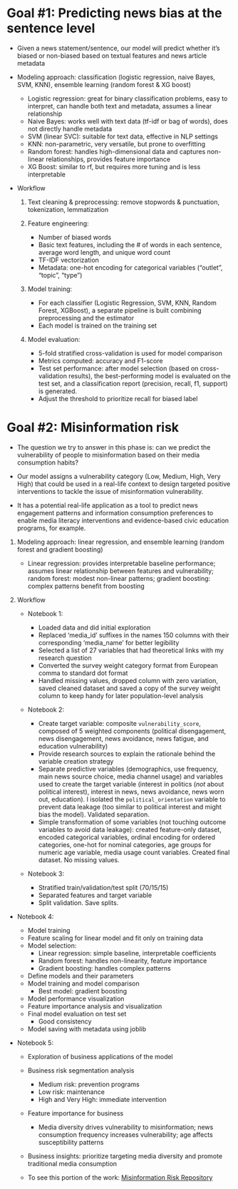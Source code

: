 # **Goal #1: Predicting news bias at the sentence level**

- Given a news statement/sentence, our model will predict whether it’s biased or non-biased based on textual features and news article metadata

- Modeling approach: classification (logistic regression, naive Bayes, SVM, KNN), ensemble learning (random forest & XG boost)

	- Logistic regression: great for binary classification problems, easy to interpret, can handle both text and metadata, assumes a linear relationship
	- Naive Bayes: works well with text data (tf-idf or bag of words), does not directly handle metadata
	- SVM (linear SVC): suitable for text data, effective in NLP settings
	- KNN: non-parametric, very versatile, but prone to overfitting
	- Random forest: handles high-dimensional data and captures non-linear relationships, provides feature importance
	- XG Boost: similar to rf, but requires more tuning and is less interpretable

- Workflow

	1. Text cleaning & preprocessing: remove stopwords & punctuation, tokenization, lemmatization

	2. Feature engineering: 

		- Number of biased words
		- Basic text features, including the # of words in each sentence, average word length, and unique word count
		- TF-IDF vectorization
		- Metadata: one-hot encoding for categorical variables (“outlet”, “topic”, “type”)

	3. Model training:

		- For each classifier (Logistic Regression, SVM, KNN, Random Forest, XGBoost), a separate pipeline is built combining preprocessing and the estimator
		- Each model is trained on the training set

	4. Model evaluation:

		- 5-fold stratified cross-validation is used for model comparison
		- Metrics computed: accuracy and F1-score
		- Test set performance: after model selection (based on cross-validation results), the best-performing model is evaluated on the test set, and a classification report (precision, recall, f1, support) is generated.
		- Adjust the threshold to prioritize recall for biased label


# **Goal #2: Misinformation risk**

- The question we try to answer in this phase is: can we predict the vulnerability of people to misinformation based on their media consumption habits? 

- Our model assigns a vulnerability category (Low, Medium, High, Very High) that could be used in a real-life context to design targeted positive interventions to tackle the issue of misinformation vulnerability. 

- It has a potential real-life application as a tool to predict news engagement patterns and information consumption preferences to enable media literacy interventions and evidence-based civic education programs, for example. 

1. Modeling approach: linear regression, and ensemble learning (random forest and gradient boosting) 

	- Linear regression: provides interpretable baseline performance; assumes linear relationship between features and vulnerability; random forest: modest non-linear patterns; gradient boosting: complex patterns benefit from boosting

2. Workflow

	- Notebook 1: 

		- Loaded data and did initial exploration
		- Replaced ‘media_id’ suffixes in the names 150 columns with their corresponding ‘media_name’ for better legibility
		- Selected a list of 27 variables that had theoretical links with my research question
		- Converted the survey weight category format from European comma to standard dot format
		- Handled missing values, dropped column with zero variation, saved cleaned dataset and saved a copy of the survey weight column to keep handy for later population-level analysis

	- Notebook 2:

		- Create target variable: composite `vulnerability_score`, composed of 5 weighted components (political disengagement, news disengagement, news avoidance, news fatigue, and education vulnerability)
		- Provide research sources to explain the rationale behind the variable creation strategy
		- Separate predictive variables (demographics, use frequency, main news source choice, media channel usage) and variables used to create the target variable (interest in politics (*not* about political interest), interest in news, news avoidance, news worn out, education). I isolated the `political_orientation` variable to prevent data leakage (too similar to political interest and might bias the model). Validated separation.
		- Simple transformation of some variables (not touching outcome variables to avoid data leakage): created feature-only dataset, encoded categorical variables, ordinal encoding for ordered categories, one-hot for nominal categories, age groups for numeric age variable, media usage count variables. Created final dataset. No missing values.

	- Notebook 3: 

		- Stratified train/validation/test split (70/15/15)
		- Separated features and target variable
		- Split validation. Save splits.

- Notebook 4:

	- Model training
	- Feature scaling for linear model and fit only on training data
	- Model selection:
		- Linear regression: simple baseline, interpretable coefficients
		- Random forest: handles non-linearity, feature importance
		- Gradient boosting: handles complex patterns
	- Define models and their parameters
	- Model training and model comparison
		- Best model: gradient boosting	
	- Model performance visualization
	- Feature importance analysis and visualization
	- Final model evaluation on test set
		- Good consistency
	- Model saving with metadata using joblib

- Notebook 5: 

	- Exploration of business applications of the model
	- Business risk segmentation analysis

		- Medium risk: prevention programs
		- Low risk: maintenance 
		- High and Very High: immediate intervention

	- Feature importance for business

		- Media diversity drives vulnerability to misinformation; news consumption frequency increases vulnerability; age affects susceptibility patterns

	- Business insights: prioritize targeting media diversity and promote traditional media consumption
    
	- To see this portion of the work: [Misinformation Risk  Repository](https://github.com/issrarch/misinformation-risk)
